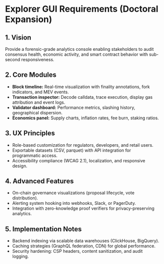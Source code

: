 # Explorer GUI Requirements (Doctoral Expansion)

## 1. Vision
Provide a forensic-grade analytics console enabling stakeholders to audit consensus health, economic activity, and smart contract behavior with sub-second responsiveness.

## 2. Core Modules
- **Block timeline:** Real-time visualization with finality annotations, fork indicators, and MEV events.
- **Transaction inspector:** Decode calldata, trace execution, display gas attribution and event logs.
- **Validator dashboard:** Performance metrics, slashing history, geographical dispersion.
- **Economics panel:** Supply charts, inflation rates, fee burn, staking ratios.

## 3. UX Principles
- Role-based customization for regulators, developers, and retail users.
- Exportable datasets (CSV, parquet) with API integration for programmatic access.
- Accessibility compliance (WCAG 2.1), localization, and responsive design.

## 4. Advanced Features
- On-chain governance visualizations (proposal lifecycle, vote distribution).
- Alerting system hooking into webhooks, Slack, or PagerDuty.
- Integration with zero-knowledge proof verifiers for privacy-preserving analytics.

## 5. Implementation Notes
- Backend indexing via scalable data warehouses (ClickHouse, BigQuery).
- Caching strategies (GraphQL federation, CDN) for global performance.
- Security hardening: CSP headers, content sanitization, and audit logging.
